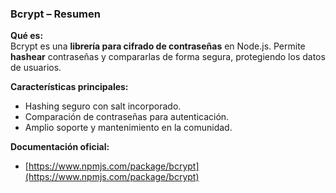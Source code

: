 ### **Bcrypt – Resumen**

**Qué es:**  
Bcrypt es una **librería para cifrado de contraseñas** en Node.js. Permite **hashear** contraseñas y compararlas de forma segura, protegiendo los datos de usuarios.

**Características principales:**

- Hashing seguro con salt incorporado.
- Comparación de contraseñas para autenticación.
- Amplio soporte y mantenimiento en la comunidad.

**Documentación oficial:**

- [https://www.npmjs.com/package/bcrypt](https://www.npmjs.com/package/bcrypt)
